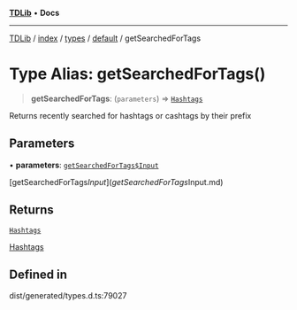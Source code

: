 [**TDLib**](../../../../../../README.md) • **Docs**

***

[TDLib](../../../../../../modules.md) / [index](../../../../../README.md) / [types](../../../README.md) / [default](../README.md) / getSearchedForTags

# Type Alias: getSearchedForTags()

> **getSearchedForTags**: (`parameters`) => [`Hashtags`](Hashtags-1.md)

Returns recently searched for hashtags or cashtags by their prefix

## Parameters

• **parameters**: [`getSearchedForTags$Input`](getSearchedForTags$Input.md)

[getSearchedForTags$Input](getSearchedForTags$Input.md)

## Returns

[`Hashtags`](Hashtags-1.md)

[Hashtags](Hashtags-1.md)

## Defined in

dist/generated/types.d.ts:79027
